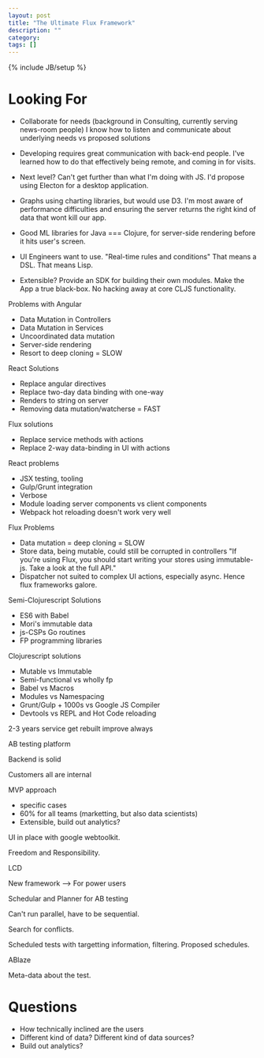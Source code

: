 ```yaml
---
layout: post
title: "The Ultimate Flux Framework"
description: ""
category:
tags: []
---
```

{% include JB/setup %}

# Looking For

* Collaborate for needs (background in Consulting, currently serving news-room people) I know how to listen and communicate about underlying needs vs proposed solutions

* Developing requires great communication with back-end people. I've learned how to do that effectively being remote, and coming in for visits.

* Next level? Can't get further than what I'm doing with JS. I'd propose using Electon for a desktop application.

* Graphs using charting libraries, but would use D3. I'm most aware of performance difficulties and ensuring the server returns the right kind of data that wont kill our app.

* Good ML libraries for Java === Clojure, for server-side rendering before it hits user's screen.

* UI Engineers want to use. "Real-time rules and conditions" That means a DSL. That means Lisp.

* Extensible? Provide an SDK for building their own modules. Make the App a true black-box. No hacking away at core CLJS functionality.


Problems with Angular

* Data Mutation in Controllers
* Data Mutation in Services
* Uncoordinated data mutation
* Server-side rendering
* Resort to deep cloning = SLOW

React Solutions
* Replace angular directives
* Replace two-day data binding with one-way
* Renders to string on server
* Removing data mutation/watcherse = FAST

Flux solutions
* Replace service methods with actions
* Replace 2-way data-binding in UI with actions

React problems
* JSX testing, tooling
* Gulp/Grunt integration
* Verbose
* Module loading server components vs client components
* Webpack hot reloading doesn't work very well

Flux Problems
* Data mutation = deep cloning = SLOW
* Store data, being mutable, could still be corrupted in controllers
"If you're using Flux, you should start writing your stores using immutable-js. Take a look at the full API."
* Dispatcher not suited to complex UI actions, especially async. Hence flux frameworks galore.

Semi-Clojurescript Solutions
* ES6 with Babel
* Mori's immutable data
* js-CSPs Go routines
* FP programming libraries

Clojurescript solutions
* Mutable vs Immutable
* Semi-functional vs wholly fp
* Babel vs Macros
* Modules vs Namespacing
* Grunt/Gulp + 1000s vs Google JS Compiler
* Devtools vs REPL and Hot Code reloading

2-3 years
service get rebuilt
improve always

AB testing platform

Backend is solid

Customers all are internal

MVP approach
- specific cases
- 60% for all teams (marketting, but also data scientists)
- Extensible, build out analytics?

UI in place with google webtoolkit.

Freedom and Responsibility.

LCD

New framework --> For power users

Schedular and Planner for AB testing

Can't run parallel, have to be sequential.

Search for conflicts.

Scheduled tests with targetting information, filtering.
Proposed schedules.

ABlaze

Meta-data about the test.

# Questions
- How technically inclined are the users
- Different kind of data? Different kind of data sources?
- Build out analytics?





